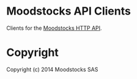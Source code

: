 # Moodstocks API Clients

Clients for the [Moodstocks HTTP API](https://moodstocks.com/docs/http-api/).

# Copyright

Copyright (c) 2014 Moodstocks SAS
